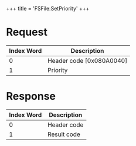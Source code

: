 +++
title = 'FSFile:SetPriority'
+++

# Request

| Index Word | Description                |
|------------|----------------------------|
| 0          | Header code \[0x080A0040\] |
| 1          | Priority                   |

# Response

| Index Word | Description |
|------------|-------------|
| 0          | Header code |
| 1          | Result code |